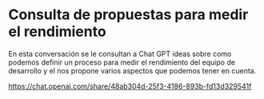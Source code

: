 # Consulta de propuestas para medir el rendimiento

En esta conversación se le consultan a Chat GPT ideas sobre como podemos definir un proceso para medir el rendimiento del equipo de desarrollo y el nos propone varios aspectos que podemos tener en cuenta.

https://chat.openai.com/share/48ab304d-25f3-4186-893b-fd13d329541f
